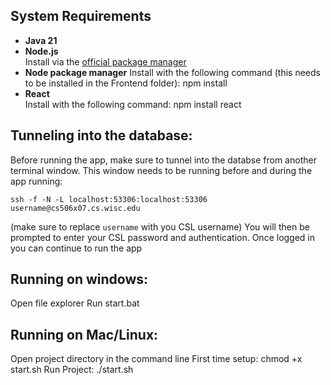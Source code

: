 ## System Requirements

- **Java 21**
- **Node.js**  
  Install via the [official package manager](https://nodejs.org/en/download/package-manager)
- **Node package manager**
  Install with the following command (this needs to be installed in the Frontend folder):
  npm install
- **React**  
  Install with the following command:
  npm install react

## Tunneling into the database:
Before running the app, make sure to tunnel into the databse from another terminal window. This window needs to be running before and during the app running:

`ssh -f -N -L localhost:53306:localhost:53306 username@cs506x07.cs.wisc.edu`

(make sure to replace `username` with you CSL username)
You will then be prompted to enter your CSL password and authentication.
Once logged in you can continue to run the app

## Running on windows:
Open file explorer
Run start.bat

## Running on Mac/Linux:
Open project directory in the command line
First time setup: chmod +x start.sh
Run Project: ./start.sh